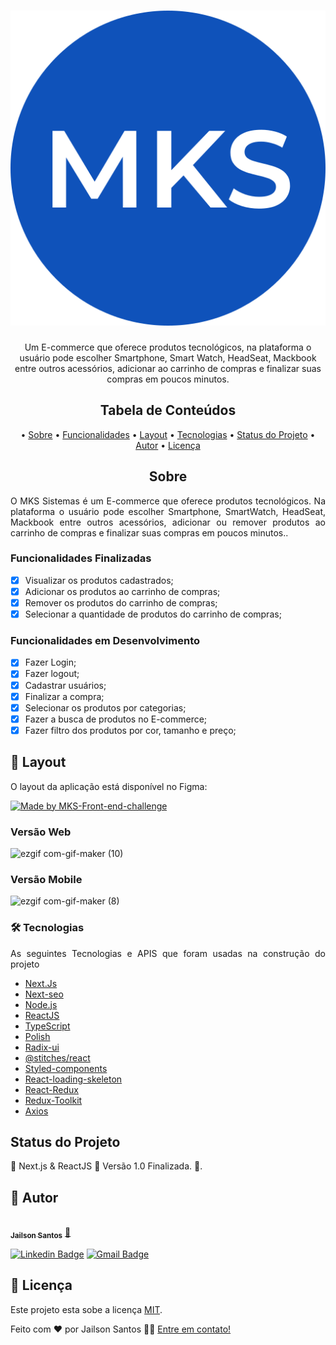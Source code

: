 <h1 align="center">
  <img alt="MKS-Ecommerce" title="#MKS-Ecommerce" src="./src/assets/logo.svg" />
</h1>

<p align="center">
  Um E-commerce que oferece produtos tecnológicos, na plataforma o usuário pode escolher Smartphone, Smart Watch, HeadSeat, Mackbook entre outros acessórios, adicionar ao carrinho de compras e finalizar suas compras em poucos minutos.
</p>

<h2 align="center">Tabela de Conteúdos</h2>
<p align="center">
  • <a href="#sobre">Sobre</a>
  • <a href="#funcionalidades">Funcionalidades</a>
  • <a href="#layout">Layout</a>
  • <a href="#tecnologias">Tecnologias</a> 
  • <a href="#status">Status do Projeto</a> 
  • <a href="#autor">Autor</a>
  • <a href="#licenca">Licença</a>
</p>

<h2 align="center" id="sobre">Sobre</h2>
<p align="justify">O MKS Sistemas é um E-commerce que oferece produtos tecnológicos. Na plataforma o usuário pode escolher Smartphone, SmartWatch, HeadSeat, Mackbook entre outros acessórios, adicionar ou remover produtos ao carrinho de compras e finalizar suas compras em poucos minutos..</p>

<h3 align="left" id="funcionalidades">Funcionalidades Finalizadas</h3>

- [x] Visualizar os produtos cadastrados;
- [x] Adicionar os produtos ao carrinho de compras;
- [x] Remover os produtos do carrinho de compras;
- [x] Selecionar a quantidade de produtos do carrinho de compras;

<h3 align="left" id="funcionalidades">Funcionalidades em Desenvolvimento</h3>

- [x] Fazer Login; 
- [x] Fazer logout;
- [x] Cadastrar usuários;
- [x] Finalizar a compra;
- [x] Selecionar os produtos por categorias;
- [x] Fazer a busca de produtos no E-commerce;
- [x] Fazer filtro dos produtos por cor, tamanho e preço;

<h2 align="left" id="layout">🎨 Layout</h2>
<p align="justify">O layout da aplicação está disponível no Figma:</p>
<a href="https://www.figma.com/file/efgqZ0HKTOlP86PCGJqiTK/MKS-Front-end-challenge-(Copy)?node-id=0%3A1&t=Q5Kg2U63fSbHojvB-0">
  <img alt="Made by MKS-Front-end-challenge" src="https://img.shields.io/badge/Acessar%20Layout-FIGMA-green">
</a>

<h3 align="left" id="layout">Versão Web</h3>

![ezgif com-gif-maker (10)](https://user-images.githubusercontent.com/11697713/215206336-5f50878b-aed4-4f74-9f28-7d22de026209.gif)

<h3 align="left" id="layout">Versão Mobile</h3>

![ezgif com-gif-maker (8)](https://user-images.githubusercontent.com/11697713/215206173-c76e2223-d185-4b71-b565-daceb643e1fb.gif)


<h3 align="left" id="tecnologias">🛠 Tecnologias</h3>
<p align="justify">As seguintes Tecnologias e APIS que foram usadas na construção do projeto</p>

- [Next.Js](https://nextjs.org/)
- [Next-seo](https://www.npmjs.com/package/next-seo)
- [Node.js](https://nodejs.org/en/)
- [ReactJS](https://pt-br.reactjs.org/)
- [TypeScript](https://www.typescriptlang.org/)
- [Polish](https://polished.js.org/docs/)
- [Radix-ui](https://www.radix-ui.com/docs/primitives/overview/getting-started)
- [@stitches/react](https://www.npmjs.com/package/@stitches/react)
- [Styled-components](https://styled-components.com/)
- [React-loading-skeleton](https://www.npmjs.com/package/react-loading-skeleton)
- [React-Redux](https://react-redux.js.org/introduction/getting-started)
- [Redux-Toolkit](https://redux-toolkit.js.org/usage/usage-guide)
- [Axios](https://axios-http.com/ptbr/docs/intro)

<h2 align="left" id="status">Status do Projeto</h2>
<p align="left"> 🚧  Next.js & ReactJS 🚀 Versão 1.0 Finalizada.  🚧.</p>

<h2 align="left" id="autor">🦸 Autor</h2>
<a href="https://github.com/JailsonSantos">
 <img style="border-radius: 50%;" src="https://avatars.githubusercontent.com/u/11697713?s=96&v=4" width="100px;" alt=""/>
 <br />
 <sub><b>Jailson Santos</b></sub></a> <a href="https://www.linkedin.com/in/jailson-santos-726395104/" title="Jailson Santos">🚀</a>
 <br />

[![Linkedin Badge](https://img.shields.io/badge/-Jailson-blue?style=flat-square&logo=Linkedin&logoColor=white&link=https://www.linkedin.com/in/jailson-santos-726395104/)](https://www.linkedin.com/in/jailson-santos-726395104/) 
[![Gmail Badge](https://img.shields.io/badge/-jailson.ads007@gmail.com-c14438?style=flat-square&logo=Gmail&logoColor=white&link=mailto:jailson.ads007@gmail.com)](mailto:jailson.ads007@gmail.com)


<h2 align="left" id="licenca">📝 Licença</h2>

Este projeto esta sobe a licença [MIT](./LICENSE).

Feito com ❤️ por Jailson Santos 👋🏽 [Entre em contato!](https://www.linkedin.com/in/jailson-santos-726395104/)
